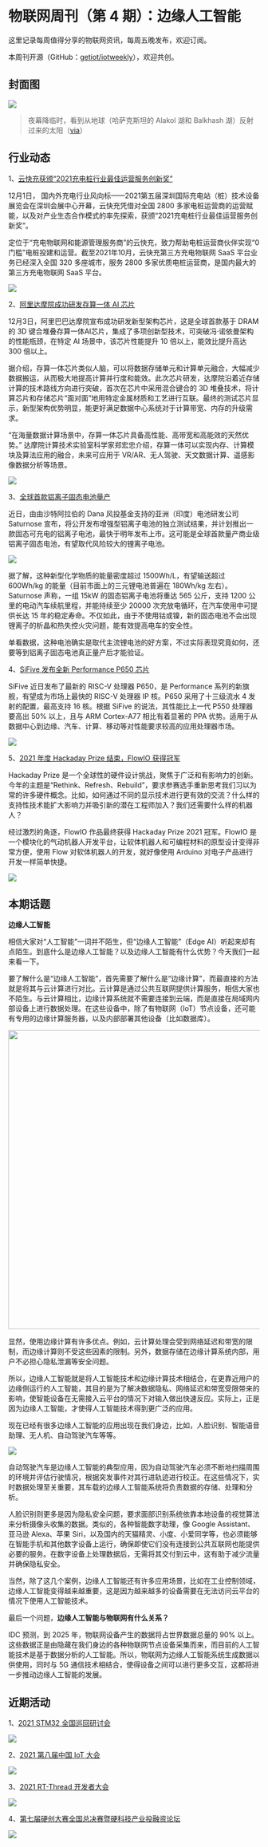 # 物联网周刊（第 4 期）：边缘人工智能



这里记录每周值得分享的物联网资讯，每周五晚发布，欢迎订阅。

本周刊开源（GitHub：[getiot/iotweekly](https://github.com/getiot/iotweekly)），欢迎共创。



## 封面图

![](https://static.getiot.tech/weekly-004-cover-Lake-Alakol-and-Balkhash-in-Kazakhstan.jpg)

> 夜幕降临时，看到从地球（哈萨克斯坦的 Alakol 湖和 Balkhash 湖）反射过来的太阳（[via](https://www.pinterest.com/pin/387731849150090252/)）



## 行业动态

1、[云快充获颁“2021充电桩行业最佳运营服务创新奖”](https://www.cet.com.cn/wzsy/cyzx/3043849.shtml)

12月1日， 国内外充电行业风向标——2021第五届深圳国际充电站（桩）技术设备展览会在深圳会展中心开幕，云快充凭借对全国 2800 多家电桩运营商的运营赋能，以及对产业生态合作模式的率先探索，获颁“2021充电桩行业最佳运营服务创新奖”。

定位于“充电物联网和能源管理服务商”的云快充，致力帮助电桩运营商伙伴实现“0门槛”电桩投建和运营。截至2021年10月，云快充第三方充电物联网 SaaS 平台业务已经深入全国 320 多座城市，服务 2800 多家优质电桩运营商，是国内最大的第三方充电物联网 SaaS 平台。

![](https://static.getiot.tech/weekly-004-YKC.jpeg)

2、[阿里达摩院成功研发存算一体 AI 芯片](https://news.sciencenet.cn/htmlnews/2021/12/470135.shtm)

12月3日，阿里巴巴达摩院宣布成功研发新型架构芯片，这是全球首款基于 DRAM 的 3D 键合堆叠存算一体AI芯片，集成了多项创新型技术，可突破冯·诺依曼架构的性能瓶颈，在特定 AI 场景中，该芯片性能提升 10 倍以上，能效比提升高达 300 倍以上。

据介绍，存算一体芯片类似人脑，可以将数据存储单元和计算单元融合，大幅减少数据搬运，从而极大地提高计算并行度和能效。此次芯片研发，达摩院沿着近存储计算的技术路线方向进行突破，首次在芯片中采用混合键合的 3D 堆叠技术，将计算芯片和存储芯片“面对面”地用特定金属材质和工艺进行互联。最终的测试芯片显示，新型架构优势明显，能更好满足数据中心系统对于计算带宽、内存的升级需求。

“在海量数据计算场景中，存算一体芯片具备高性能、高带宽和高能效的天然优势。” 达摩院计算技术实验室科学家郑宏忠介绍，存算一体可以实现内存、计算模块及算法应用的融合，未来可应用于 VR/AR、无人驾驶、天文数据计算、遥感影像数据分析等场景。

![](https://static.getiot.tech/weekly-004-alibaba-chip-3d.png)

3、[全球首款铝离子固态电池量产](https://www.eet-china.com/news/13446.html)

近日，由由沙特阿拉伯的 Dana 风投基金支持的亚洲（印度）电池研发公司 Saturnose 宣布，将公开发布增强型铝离子电池的独立测试结果，并计划推出一款固态可充电的铝离子电池，最快于明年发布上市。这可能是全球首款量产商业级铝离子固态电池，有望取代风险较大的锂离子电池。

![](https://static.getiot.tech/weekly-004-Saturnose-Aluminum-Ion-Batteries.jpg)

据了解，这种新型化学物质的能量密度超过 1500Wh/L，有望输送超过 600Wh/kg 的能量（目前市面上的三元锂电池普遍在 180Wh/kg 左右）。Saturnose 声称，一组 15kW 的固态铝离子电池将重达 565 公斤，支持 1200 公里的电动汽车续航里程，并能持续至少 20000 次充放电循环，在汽车使用中可提供长达 15 年的稳定寿命。不仅如此，由于不使用钴或镍，新的固态电池不会出现锂离子的析晶和热失控火灾问题，能有效提高电车的安全性。

单看数据，这种电池确实是取代主流锂电池的好方案，不过实际表现究竟如何，还要等到铝离子固态电池真正量产后才能验证。

4、[SiFive 发布全新 Performance P650 芯片](https://www.digitimes.com/news/a20211202VL201.html)

SiFive 近日发布了最新的 RISC-V 处理器 P650，是 Performance 系列的新旗舰，有望成为市场上最快的 RISC-V 处理器 IP 核。P650 采用了十三级流水 4 发射的配置，最高支持 16 核。根据 SiFive 的说法，其性能比上一代 P550 处理器要高出 50% 以上，且与 ARM Cortex-A77 相比有着显著的 PPA 优势。适用于从数据中心到边缘、汽车、计算、移动等对性能要求较高的应用处理器市场。

![](https://static.getiot.tech/weekly-004-sifive-p650.jpg)

5、[2021 年度 Hackaday Prize 结束，FlowIO 获得冠军](https://hackaday.com/category/the-hackaday-prize/)

Hackaday Prize 是一个全球性的硬件设计挑战，聚焦于广泛和有影响力的创新。今年的主题是“Rethink、Refresh、Rebuild”，要求参赛选手重新思考我们习以为常的许多硬件概念。比如，如何通过不同的显示技术进行更有效的交流？什么样的支持性技术能扩大影响力并吸引新的潜在工程师加入？我们还需要什么样的机器人？

经过激烈的角逐，FlowIO 作品最终获得 Hackaday Prize 2021 冠军。FlowIO 是一个模块化的气动机器人开发平台，让软体机器人和可编程材料的原型设计变得非常方便，使用 Flow 对软体机器人的开发，就好像使用 Arduino 对电子产品进行开发一样简单快捷。

![](https://static.getiot.tech/2021-hackaday-prize-FlowIO.png)



## 本期话题

**边缘人工智能**

相信大家对“人工智能”一词并不陌生，但“边缘人工智能”（Edge AI）听起来却有点陌生。到底什么是边缘人工智能？以及边缘人工智能有什么优势？今天我们一起来看一下。

要了解什么是“边缘人工智能”，首先需要了解什么是“边缘计算”，而最直接的方法就是将其与云计算进行对比。云计算是通过公共互联网提供计算服务，相信大家也不陌生。与云计算相比，边缘计算系统就不需要连接到云端，而是直接在局域网内部设备上进行数据处理。在这些设备中，除了有物联网（IoT）节点设备，还可能有专用的边缘计算服务器，以及内部部署其他设备（比如数据库）。

<img src="https://static.getiot.tech/Difference-between-Edge-Computing-and-Cloud-Computing.webp" width="600" />

显然，使用边缘计算有许多优点。例如，云计算处理会受到网络延迟和带宽的限制，而边缘计算则不受这些因素的限制。另外，数据存储在边缘计算系统内部，用户不必担心隐私泄漏等安全问题。

所以，边缘人工智能就是将人工智能技术和边缘计算技术相结合，在更靠近用户的边缘侧运行的人工智能，其目的是为了解决数据隐私、网络延迟和带宽受限带来的影响，使智能设备在无需接入云平台的情况下对输入做出快速反应。实际上，正是因为边缘人工智能，才使得人工智能技术得到更广泛的应用。

现在已经有很多边缘人工智能的应用出现在我们身边，比如，人脸识别、智能语音助理、无人机、自动驾驶汽车等等。

![](https://static.getiot.tech/weekly-004-Edge-AI-cases.jpg)

自动驾驶汽车是边缘人工智能的典型应用，因为自动驾驶汽车必须不断地扫描周围的环境并评估行驶情况，根据突发事件对其行进轨迹进行校正。在这些情况下，实时数据处理至关重要，其车载的边缘人工智能系统将负责数据的存储、处理和分析。

人脸识别则更多是因为隐私安全问题，要求面部识别系统依靠本地设备的视觉算法来分析摄像头收集的数据。类似的，各种智能数字助理，像 Google Assistant、亚马逊 Alexa、苹果 Siri，以及国内的天猫精灵、小度、小爱同学等，也必须能够在智能手机和其他数字设备上运行，确保即使它们没有连接到公共互联网也能提供必要的服务。在数字设备上处理数据后，无需将其交付到云中，这有助于减少流量并确保隐私安全。

当然，除了这几个案例，边缘人工智能还有许多应用场景，比如在工业控制领域，边缘人工智能变得越来越重要，这是因为越来越多的设备需要在无法访问云平台的情况下使用人工智能技术。

最后一个问题，**边缘人工智能与物联网有什么关系？**

IDC 预测，到 2025 年，物联网设备产生的数据将占世界数据总量的 90% 以上。这些数据正是由隐藏在我们身边的各种物联网节点设备采集而来，而目前的人工智能技术是基于数据分析的人工智能。所以，物联网为边缘人工智能系统生成数据以供使用，同时与 5G 通信技术相结合，使得设备之间可以进行更多交互，这都将进一步推动边缘人工智能的发展。



## 近期活动

1、[2021 STM32 全国巡回研讨会](https://www.st.com/content/st_com/zh/about/events/events.html/stm32-china-roadshows-2021.html)

![](https://static.getiot.tech/stm32-china-roadshows-2021.jpeg)

2、[2021 第八届中国 IoT 大会](https://www.huodongxing.com/event/2619864177900)

![](https://static.getiot.tech/weekly-004-China-IoT-Competition-2021-12.png)

3、[2021 RT-Thread 开发者大会](https://www.bagevent.com/event/7759339?discountCode=rtt)

![](https://static.getiot.tech/weekly-001-RDC-2021.png)

4、[第七届硬创大赛全国总决赛暨硬科技产业投融资论坛](http://www.elecfans.com/d/1725214.html)

![](https://static.getiot.tech/weekly-004-China-Hardware-Innovation-Maker-Competition-2021.png)





